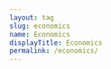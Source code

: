 ```yaml
---
layout: tag
slug: economics
name: Economics
displayTitle: Economics
permalink: /economics/
---
```


